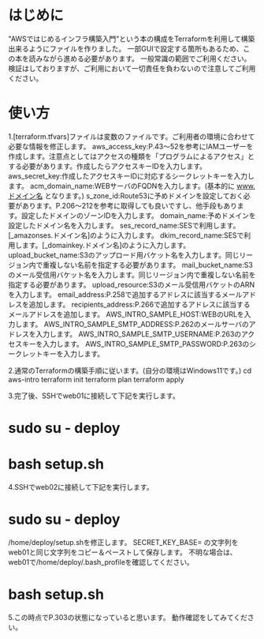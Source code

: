 # はじめに 
"AWSではじめるインフラ構築入門"という本の構成をTerraformを利用して構築出来るようにファイルを作りました。 
一部GUIで設定する箇所もあるため、この本を読みながら進める必要があります。 
一般常識の範囲でご利用ください。 
検証はしておりますが、ご利用において一切責任を負わないので注意してご利用ください。 


# 使い方 
1.[terraform.tfvars]ファイルは変数のファイルです。ご利用者の環境に合わせて必要な情報を修正します。 
aws_access_key:P.43～52を参考にIAMユーザーを作成します。注意点としてはアクセスの種類を「プログラムによるアクセス」とする必要があります。作成したらアクセスキーIDを入力します。 
aws_secret_key:作成したアクセスキーIDに対応するシークレットキーを入力します。 
acm_domain_name:WEBサーバのFQDNを入力します。(基本的に www.ドメイン名 となります。) 
s_zone_id:Route53に予めドメインを設定しておく必要があります。P.206～212を参考に取得しても良いですし、他手段もあります。設定したドメインのゾーンIDを入力します。 
domain_name:予めドメインを設定したドメイン名を入力します。 
ses_record_name:SESで利用します。[_amazonses.ドメイン名]のように入力します。 
dkim_record_name:SESで利用します。[_domainkey.ドメイン名]のように入力します。 
upload_bucket_name:S3のアップロード用バケット名を入力します。同じリージョン内で重複しない名前を指定する必要があります。 
mail_bucket_name:S3のメール受信用バケット名を入力します。同じリージョン内で重複しない名前を指定する必要があります。 
upload_resource:S3のメール受信用バケットのARNを入力します。 
email_address:P.258で追加するアドレスに該当するメールアドレスを追加します。 
recipients_address:P.266で追加するアドレスに該当するメールアドレスを追加します。 
AWS_INTRO_SAMPLE_HOST:WEBのURLを入力します。 
AWS_INTRO_SAMPLE_SMTP_ADDRESS:P.262のメールサーバのアドレスを入力します。 
AWS_INTRO_SAMPLE_SMTP_USERNAME:P.263のアクセスキーを入力します。 
AWS_INTRO_SAMPLE_SMTP_PASSWORD:P.263のシークレットキーを入力します。 

2.通常のTerraformの構築手順に従います。(自分の環境はWindows11です。) 
cd aws-intro 
terraform init 
terraform plan 
terraform apply 

3.完了後、SSHでweb01に接続して下記を実行します。 
# sudo su - deploy 
# bash setup.sh 

4.SSHでweb02に接続して下記を実行します。 
# sudo su - deploy 
/home/deploy/setup.shを修正します。 
SECRET_KEY_BASE= 
の文字列をweb01と同じ文字列をコピー＆ペーストして保存します。 
不明な場合は、web01で/home/deploy/.bash_profileを確認してください。 
# bash setup.sh 
 
5.この時点でP.303の状態になっていると思います。 
動作確認をしてみてください。 
